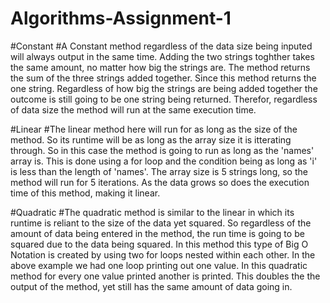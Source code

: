 # Algorithms-Assignment-1

#Constant
#A Constant method regardless of the data size being inputed will always output in the same time.
Adding the two strings toghther takes the same amount, no matter how big the strings are. The method returns the sum of the three strings added together. Since this method
returns the one string. Regardless of how big the strings are being added together the outcome is still going to be one string being returned. Therefor, regardless of data 
size the method will run at the same execution time.

#Linear
#The linear method here will run for as long as the size of the method. So its runtime will be as long as the array size it is itterating through. So in this case the method
is going to run as long as the 'names' array is. This is done using a for loop and the condition being as long as 'i' is less than the length of 'names'. The array size is 5 strings long, so the method will run for 5 iterations. As the data grows so does the execution time of this method, making it linear. 

#Quadratic
#The quadratic method is similar to the linear in which its runtime is reliant to the size of the data yet squared. So regardless of the amount of data being entered in 
the method, the run time is going to be squared due to the data being squared. In this method this type of Big O Notation is created by using two for loops nested within each other. In the above example we had one loop printing out one value. In this quadratic method for every one value printed another is printed. This doubles the
the output of the method, yet still has the same amount of data going in.

